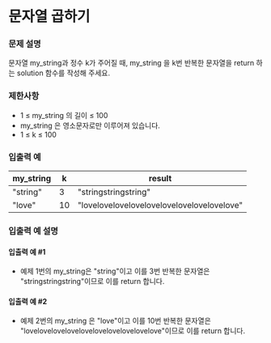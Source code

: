 # 문자열 곱하기
### 문제 설명
문자열 my_string과 정수 k가 주어질 때, my_string 을 k번 반복한 문자열을 return 하는 solution 함수를 작성해 주세요.
### 제한사항
- 1 ≤ my_string 의 길이 ≤ 100
- my_string 은 영소문자로만 이루어져 있습니다.
- 1 ≤ k ≤ 100
### 입출력 예

| my_string | k  | result                                     |
|-----------|----|--------------------------------------------|
| "string"  | 3  | "stringstringstring"                       |
| "love"    | 10 | "lovelovelovelovelovelovelovelovelovelove" |

### 입출력 예 설명
#### 입출력 예 #1
- 예제 1번의 my_string은 "string"이고 이를 3번 반복한 문자열은 "stringstringstring"이므로 이를 return 합니다.
#### 입출력 예 #2
- 예제 2번의 my_string 은 "love"이고 이를 10번 반복한 문자열은 "lovelovelovelovelovelovelovelovelovelove"이므로 이를 return 합니다.